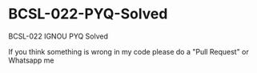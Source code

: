 # BCSL-022-PYQ-Solved
BCSL-022 IGNOU PYQ Solved

If you think something is wrong in my code please do a "Pull Request" or Whatsapp me 
